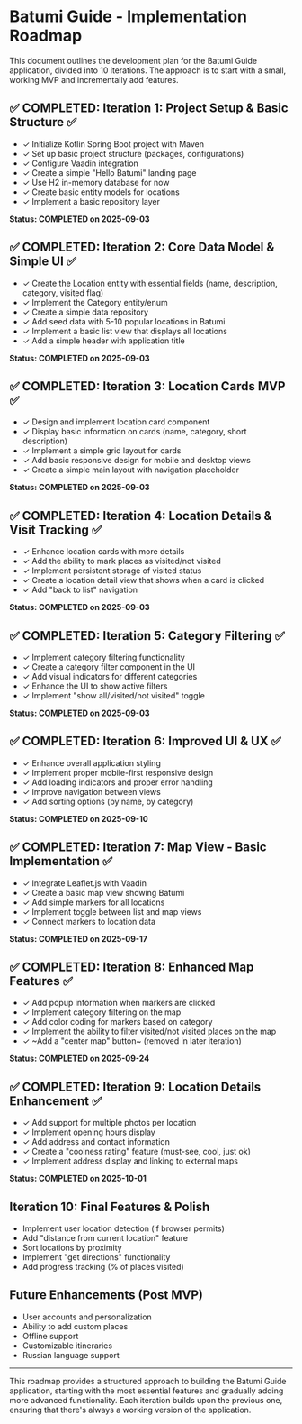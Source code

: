 # Batumi Guide - Implementation Roadmap

This document outlines the development plan for the Batumi Guide application, divided into 10 iterations. 
The approach is to start with a small, working MVP and incrementally add features.

## ✅ COMPLETED: Iteration 1: Project Setup & Basic Structure ✅
- ✓ Initialize Kotlin Spring Boot project with Maven
- ✓ Set up basic project structure (packages, configurations)
- ✓ Configure Vaadin integration
- ✓ Create a simple "Hello Batumi" landing page
- ✓ Use H2 in-memory database for now
- ✓ Create basic entity models for locations
- ✓ Implement a basic repository layer

**Status: COMPLETED on 2025-09-03**

## ✅ COMPLETED: Iteration 2: Core Data Model & Simple UI ✅
- ✓ Create the Location entity with essential fields (name, description, category, visited flag)
- ✓ Implement the Category entity/enum
- ✓ Create a simple data repository
- ✓ Add seed data with 5-10 popular locations in Batumi
- ✓ Implement a basic list view that displays all locations
- ✓ Add a simple header with application title

**Status: COMPLETED on 2025-09-03**

## ✅ COMPLETED: Iteration 3: Location Cards MVP ✅
- ✓ Design and implement location card component
- ✓ Display basic information on cards (name, category, short description)
- ✓ Implement a simple grid layout for cards
- ✓ Add basic responsive design for mobile and desktop views
- ✓ Create a simple main layout with navigation placeholder

**Status: COMPLETED on 2025-09-03**

## ✅ COMPLETED: Iteration 4: Location Details & Visit Tracking ✅
- ✓ Enhance location cards with more details
- ✓ Add the ability to mark places as visited/not visited
- ✓ Implement persistent storage of visited status
- ✓ Create a location detail view that shows when a card is clicked
- ✓ Add "back to list" navigation

**Status: COMPLETED on 2025-09-03**

## ✅ COMPLETED: Iteration 5: Category Filtering ✅
- ✓ Implement category filtering functionality
- ✓ Create a category filter component in the UI
- ✓ Add visual indicators for different categories
- ✓ Enhance the UI to show active filters
- ✓ Implement "show all/visited/not visited" toggle

**Status: COMPLETED on 2025-09-03**

## ✅ COMPLETED: Iteration 6: Improved UI & UX ✅
- ✓ Enhance overall application styling
- ✓ Implement proper mobile-first responsive design
- ✓ Add loading indicators and proper error handling
- ✓ Improve navigation between views
- ✓ Add sorting options (by name, by category)

**Status: COMPLETED on 2025-09-10**

## ✅ COMPLETED: Iteration 7: Map View - Basic Implementation ✅
- ✓ Integrate Leaflet.js with Vaadin
- ✓ Create a basic map view showing Batumi
- ✓ Add simple markers for all locations
- ✓ Implement toggle between list and map views
- ✓ Connect markers to location data

**Status: COMPLETED on 2025-09-17**

## ✅ COMPLETED: Iteration 8: Enhanced Map Features ✅
- ✓ Add popup information when markers are clicked
- ✓ Implement category filtering on the map
- ✓ Add color coding for markers based on category
- ✓ Implement the ability to filter visited/not visited places on the map
- ✓ ~Add a "center map" button~ (removed in later iteration)

**Status: COMPLETED on 2025-09-24**

## ✅ COMPLETED: Iteration 9: Location Details Enhancement ✅
- ✓ Add support for multiple photos per location
- ✓ Implement opening hours display
- ✓ Add address and contact information
- ✓ Create a "coolness rating" feature (must-see, cool, just ok)
- ✓ Implement address display and linking to external maps

**Status: COMPLETED on 2025-10-01**

## Iteration 10: Final Features & Polish
- Implement user location detection (if browser permits)
- Add "distance from current location" feature
- Sort locations by proximity
- Implement "get directions" functionality
- Add progress tracking (% of places visited)

## Future Enhancements (Post MVP)
- User accounts and personalization
- Ability to add custom places
- Offline support
- Customizable itineraries
- Russian language support

---
This roadmap provides a structured approach to building the Batumi Guide application, starting with the most essential features and gradually adding more advanced functionality. Each iteration builds upon the previous one, ensuring that there's always a working version of the application.
